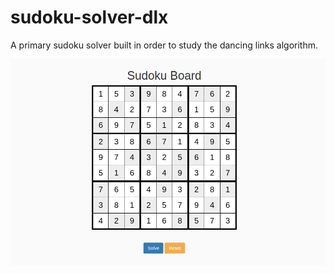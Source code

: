 # sudoku-solver-dlx
A primary sudoku solver built in order to study the dancing links algorithm.

![sudoku solver](https://github.com/Higgsboson-X/sudoku-solver-dlx/blob/master/images/1.png "Sudoku Solver")
